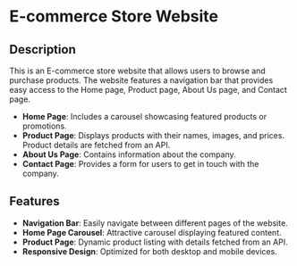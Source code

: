# E-commerce Store Website

## Description
This is an E-commerce store website that allows users to browse and purchase products. The website features a navigation bar that provides easy access to the Home page, Product page, About Us page, and Contact page.

- **Home Page**: Includes a carousel showcasing featured products or promotions.
- **Product Page**: Displays products with their names, images, and prices. Product details are fetched from an API.
- **About Us Page**: Contains information about the company.
- **Contact Page**: Provides a form for users to get in touch with the company.

## Features
- **Navigation Bar**: Easily navigate between different pages of the website.
- **Home Page Carousel**: Attractive carousel displaying featured content.
- **Product Page**: Dynamic product listing with details fetched from an API.
- **Responsive Design**: Optimized for both desktop and mobile devices.
